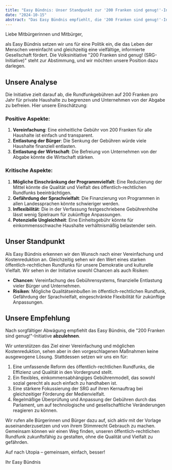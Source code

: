 ```yaml
---
title: "Easy Bündnis: Unser Standpunkt zur '200 Franken sind genug!'-Initiative"
date: "2024-10-15"
abstract: "Das Easy Bündnis empfiehlt, die '200 Franken sind genug!'-Initiative abzulehnen, sieht aber Reformbedarf beim öffentlich-rechtlichen Rundfunk."
---
```


Liebe Mitbürgerinnen und Mitbürger,

als Easy Bündnis setzen wir uns für eine Politik ein, die das Leben der Menschen vereinfacht und gleichzeitig eine vielfältige, informierte Gesellschaft fördert. Die Volksinitiative "200 Franken sind genug! (SRG-Initiative)" steht zur Abstimmung, und wir möchten unsere Position dazu darlegen.

## Unsere Analyse

Die Initiative zielt darauf ab, die Rundfunkgebühren auf 200 Franken pro Jahr für private Haushalte zu begrenzen und Unternehmen von der Abgabe zu befreien. Hier unsere Einschätzung:

### Positive Aspekte:

1. **Vereinfachung**: Eine einheitliche Gebühr von 200 Franken für alle Haushalte ist einfach und transparent.
2. **Entlastung der Bürger**: Die Senkung der Gebühren würde viele Haushalte finanziell entlasten.
3. **Entlastung der Wirtschaft**: Die Befreiung von Unternehmen von der Abgabe könnte die Wirtschaft stärken.

### Kritische Aspekte:

1. **Mögliche Einschränkung der Programmvielfalt**: Eine Reduzierung der Mittel könnte die Qualität und Vielfalt des öffentlich-rechtlichen Rundfunks beeinträchtigen.
2. **Gefährdung der Sprachvielfalt**: Die Finanzierung von Programmen in allen Landessprachen könnte schwieriger werden.
3. **Inflexibilität**: Die in der Verfassung festgeschriebene Gebührenhöhe lässt wenig Spielraum für zukünftige Anpassungen.
4. **Potenzielle Ungleichheit**: Eine Einheitsgebühr könnte für einkommensschwache Haushalte verhältnismäßig belastender sein.

## Unser Standpunkt

Als Easy Bündnis erkennen wir den Wunsch nach einer Vereinfachung und Kostenreduktion an. Gleichzeitig sehen wir den Wert eines starken öffentlich-rechtlichen Rundfunks für unsere Demokratie und kulturelle Vielfalt. Wir sehen in der Initiative sowohl Chancen als auch Risiken:

- **Chancen**: Vereinfachung des Gebührensystems, finanzielle Entlastung vieler Bürger und Unternehmen.
- **Risiken**: Mögliche Qualitätseinbußen im öffentlich-rechtlichen Rundfunk, Gefährdung der Sprachvielfalt, eingeschränkte Flexibilität für zukünftige Anpassungen.

## Unsere Empfehlung

Nach sorgfältiger Abwägung empfiehlt das Easy Bündnis, die "200 Franken sind genug!"-Initiative **abzulehnen**.

Wir unterstützen das Ziel einer Vereinfachung und möglichen Kostenreduktion, sehen aber in den vorgeschlagenen Maßnahmen keine ausgewogene Lösung. Stattdessen setzen wir uns ein für:

1. Eine umfassende Reform des öffentlich-rechtlichen Rundfunks, die Effizienz und Qualität in den Vordergrund stellt.
2. Ein flexibles, einkommensabhängiges Gebührenmodell, das sowohl sozial gerecht als auch einfach zu handhaben ist.
3. Eine stärkere Fokussierung der SRG auf ihren Kernauftrag bei gleichzeitiger Förderung der Medienvielfalt.
4. Regelmäßige Überprüfung und Anpassung der Gebühren durch das Parlament, um auf technologische und gesellschaftliche Veränderungen reagieren zu können.

Wir rufen alle Bürgerinnen und Bürger dazu auf, sich aktiv mit der Vorlage auseinanderzusetzen und von ihrem Stimmrecht Gebrauch zu machen. Gemeinsam können wir einen Weg finden, unseren öffentlich-rechtlichen Rundfunk zukunftsfähig zu gestalten, ohne die Qualität und Vielfalt zu gefährden.

Auf nach Utopia – gemeinsam, einfach, besser!

Ihr Easy Bündnis
